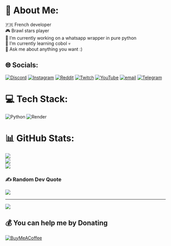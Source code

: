 # 💫 About Me:
🇫🇷 French developer<br>🎮 Brawl stars player<br>🔭 I’m currently working on a whatsapp wrapper in pure python<br>🌱 I’m currently learning cobol 💀<br>💬 Ask me about anything you want :)


## 🌐 Socials:
[![Discord](https://img.shields.io/badge/Discord-%237289DA.svg?logo=discord&logoColor=white)](https://discord.gg/FeQZM6zEDc) [![Instagram](https://img.shields.io/badge/Instagram-%23E4405F.svg?logo=Instagram&logoColor=white)](https://instagram.com/mart123__) [![Reddit](https://img.shields.io/badge/Reddit-%23FF4500.svg?logo=Reddit&logoColor=white)](https://reddit.com/user/zerofish0) [![Twitch](https://img.shields.io/badge/Twitch-%239146FF.svg?logo=Twitch&logoColor=white)](https://twitch.tv/zerofish0_) [![YouTube](https://img.shields.io/badge/YouTube-%23FF0000.svg?logo=YouTube&logoColor=white)](https://youtube.com/@zerofish-0) [![email](https://img.shields.io/badge/Email-D14836?logo=gmail&logoColor=white)](mailto:zerofish0@ik.me) 
[![Telegram](https://img.shields.io/badge/Telegram-26A5E4.svg?logo=Telegram&logoColor=white)](https://t.me/zerofish0)

# 💻 Tech Stack:
![Python](https://img.shields.io/badge/python-3670A0?style=for-the-badge&logo=python&logoColor=ffdd54) ![Render](https://img.shields.io/badge/Render-%46E3B7.svg?style=for-the-badge&logo=render&logoColor=white)
# 📊 GitHub Stats:
![](https://github-readme-stats.vercel.app/api?username=zerofish0&theme=dark&hide_border=false&include_all_commits=true&count_private=true)<br/>
![](https://nirzak-streak-stats.vercel.app/?user=zerofish0&theme=dark&hide_border=false)<br/>
![](https://github-readme-stats.vercel.app/api/top-langs/?username=zerofish0&theme=dark&hide_border=false&include_all_commits=true&count_private=true&layout=compact)

### ✍️ Random Dev Quote
![](https://quotes-github-readme.vercel.app/api?type=horizontal&theme=radical)

---
[![](https://visitcount.itsvg.in/api?id=zerofish0&icon=0&color=0)](https://visitcount.itsvg.in)

  ## 💰 You can help me by Donating
  [![BuyMeACoffee](https://img.shields.io/badge/Buy%20Me%20a%20Coffee-ffdd00?style=for-the-badge&logo=buy-me-a-coffee&logoColor=black)](https://buymeacoffee.com/zerofish0) 

  
<!-- Proudly created with GPRM ( https://gprm.itsvg.in ) -->
